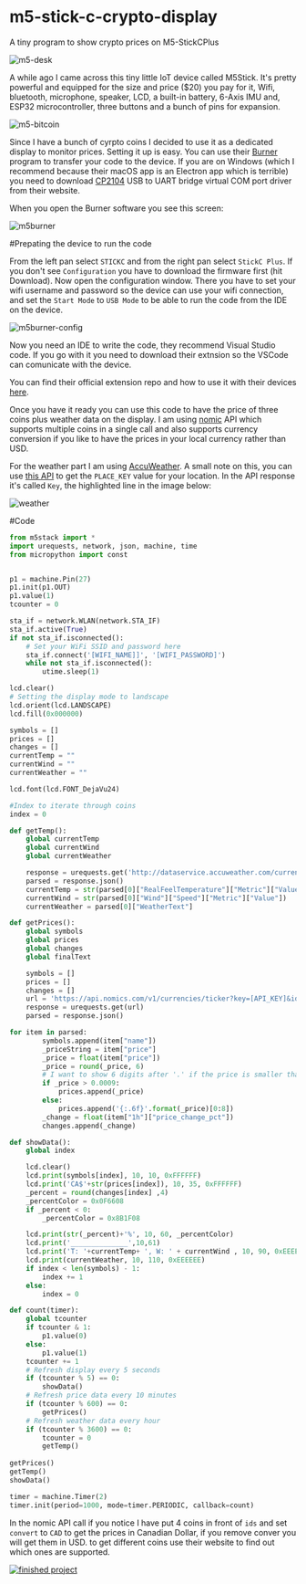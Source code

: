 # m5-stick-c-crypto-display

A tiny program to show crypto prices on M5-StickCPlus

![m5-desk](pics/m5-desk.jpg)

A while ago I came across this tiny little IoT device called M5Stick. It's pretty powerful and equipped for the size and price ($20) you pay for it, Wifi, bluetooth, microphone, speaker, LCD, a built-in battery, 6-Axis IMU and, ESP32 microcontroller, three buttons and a bunch of pins for expansion. 

![m5-bitcoin](pics/m5-bitcoin.jpg)

Since I have a bunch of cyrpto coins I decided to use it as a dedicated display to monitor prices. Setting it up is easy. You can use their [Burner](https://shop.m5stack.com/pages/download) program to transfer your code to the device. If you are on Windows (which I recommend because their macOS app is an Electron app which is terrible) you need to download [CP2104](https://shop.m5stack.com/pages/download) USB to UART bridge virtual COM port driver from their website. 

When you open the Burner software you see this screen:

![m5burner](pics/m5burner.png)

#Prepating the device to run the code

From the left pan select `STICKC` and from the right pan select `StickC Plus`. If you don't see `Configuration` you have to download the firmware first (hit Download). Now open the configuration window. There you have to set your wifi username and password so the device can use your wifi connection, and set the `Start Mode` to `USB Mode` to be able to run the code from the IDE on the device.

![m5burner-config](pics/m5burner-config.png)

Now you need an IDE to write the code, they recommend Visual Studio code. If you go with it you need to download their extnsion so the VSCode can comunicate with the device. 

You can find their official extension repo and how to use it with their devices [here](https://github.com/curdeveryday/vscode-m5stack-mpy).

Once you have it ready you can use this code to have the price of three coins plus weather data on the display. I am using [nomic](https://p.nomics.com/cryptocurrency-bitcoin-api) API which supports multiple coins in a single call and also supports currency conversion if you like to have the prices in your local currency rather than USD. 

For the weather part I am using [AccuWeather](https://developer.accuweather.com).  A small note on this, you can use [this API](https://developer.accuweather.com/accuweather-locations-api/apis/get/locations/v1/cities/search) to get the `PLACE_KEY` value for your location. In the API response it's called `Key`, the highlighted line in the image below:

![weather](pics/weather.png)

#Code

```python
from m5stack import *
import urequests, network, json, machine, time
from micropython import const


p1 = machine.Pin(27)
p1.init(p1.OUT)
p1.value(1)
tcounter = 0

sta_if = network.WLAN(network.STA_IF)
sta_if.active(True)
if not sta_if.isconnected():
    # Set your WiFi SSID and password here
    sta_if.connect('[WIFI_NAME]]', '[WIFI_PASSWORD]')
    while not sta_if.isconnected():
        utime.sleep(1)

lcd.clear() 
# Setting the display mode to landscape
lcd.orient(lcd.LANDSCAPE)
lcd.fill(0x000000)

symbols = []
prices = []
changes = []
currentTemp = ""
currentWind = ""
currentWeather = ""

lcd.font(lcd.FONT_DejaVu24)

#Index to iterate through coins
index = 0

def getTemp():
    global currentTemp
    global currentWind
    global currentWeather

    response = urequests.get('http://dataservice.accuweather.com/currentconditions/v1/[PLACE_KEY]?apikey=[APIKEY]&details=true')
    parsed = response.json()
    currentTemp = str(parsed[0]["RealFeelTemperature"]["Metric"]["Value"])
    currentWind = str(parsed[0]["Wind"]["Speed"]["Metric"]["Value"])
    currentWeather = parsed[0]["WeatherText"]

def getPrices():
    global symbols
    global prices
    global changes
    global finalText

    symbols = []
    prices = []
    changes = []
    url = 'https://api.nomics.com/v1/currencies/ticker?key=[API_KEY]&ids=BTC,ENJ,DOGE,SHIB&interval=1h&convert=CAD&per-page=100&page=1'
    response = urequests.get(url)
    parsed = response.json()

for item in parsed:
        symbols.append(item["name"])
        _priceString = item["price"]
        _price = float(item["price"])
        _price = round(_price, 6)
        # I want to show 6 digits after '.' if the price is smaller than 0.0009 otherwise it will show the scientific format, 4.7e-10 kind of the text
        if _price > 0.0009:
            prices.append(_price)
        else:
            prices.append('{:.6f}'.format(_price)[0:8])
        _change = float(item["1h"]["price_change_pct"])
        changes.append(_change)

def showData():
    global index

    lcd.clear()
    lcd.print(symbols[index], 10, 10, 0xFFFFFF) 
    lcd.print('CA$'+str(prices[index]), 10, 35, 0xFFFFFF)
    _percent = round(changes[index] ,4)
    _percentColor = 0x0F6608
    if _percent < 0:
        _percentColor = 0x8B1F08

    lcd.print(str(_percent)+'%', 10, 60, _percentColor)
    lcd.print('______________',10,61)
    lcd.print('T: '+currentTemp+ ', W: ' + currentWind , 10, 90, 0xEEEEEE)
    lcd.print(currentWeather, 10, 110, 0xEEEEEE)
    if index < len(symbols) - 1:
        index += 1
    else:
        index = 0    

def count(timer):
    global tcounter
    if tcounter & 1:
        p1.value(0)
    else:
        p1.value(1)
    tcounter += 1
    # Refresh display every 5 seconds
    if (tcounter % 5) == 0:
        showData()
    # Refresh price data every 10 minutes
    if (tcounter % 600) == 0:
        getPrices()
    # Refresh weather data every hour
    if (tcounter % 3600) == 0:
        tcounter = 0
        getTemp()
    
getPrices()
getTemp()
showData()

timer = machine.Timer(2)
timer.init(period=1000, mode=timer.PERIODIC, callback=count)

```

In the nomic API call if you notice I have put 4 coins in front of `ids` and set `convert` to `CAD` to get the prices in Canadian Dollar, if you remove conver you  will get them in USD. to get different coins use their website to find out which ones are supported. 

[![finished project](http://img.youtube.com/vi/lyZ6PpzQQWk/0.jpg)](http://www.youtube.com/watch?v=lyZ6PpzQQWk "M5Stick C Plus showing cryptocoin prices")
